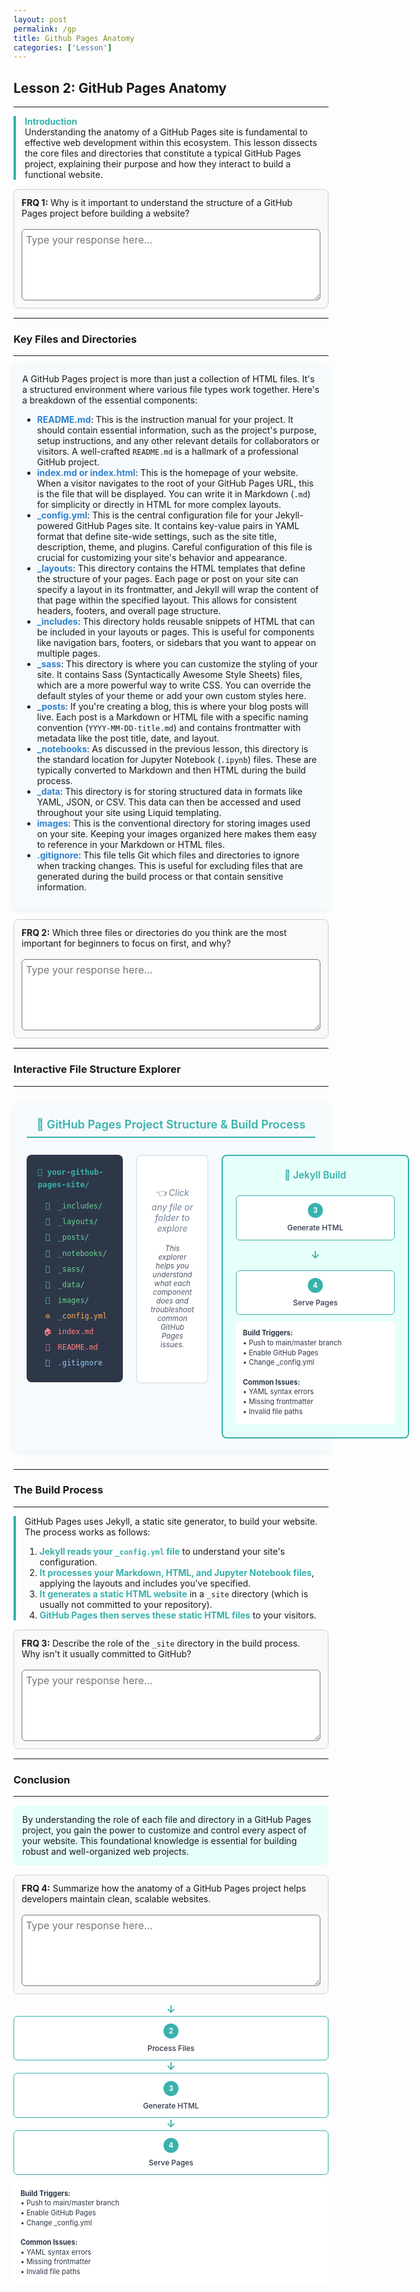 ```yaml
---
layout: post
permalink: /gp
title: Github Pages Anatomy
categories: ['Lesson']
---
```


## Lesson 2: GitHub Pages Anatomy

---

<div style="border-left: 4px solid #38b2ac; padding-left: 1em; margin-bottom: 1em;">
  <strong style="color:#38b2ac;">Introduction</strong>
  <br>
  Understanding the anatomy of a GitHub Pages site is fundamental to effective web development within this ecosystem. This lesson dissects the core files and directories that constitute a typical GitHub Pages project, explaining their purpose and how they interact to build a functional website.
</div>

<div class="frq-box">
  <b>FRQ 1:</b> Why is it important to understand the structure of a GitHub Pages project before building a website?<br><br>
  <textarea rows="5" style="width:100%;" placeholder="Type your response here..."></textarea>
</div>

---

### Key Files and Directories

---

<div style="background:#f7fafc; border-radius:8px; padding:1em; box-shadow:0 2px 8px #38b2ac22;">
A GitHub Pages project is more than just a collection of HTML files. It&#39;s a structured environment where various file types work together. Here's a breakdown of the essential components:
<ul>
<li><span style="color:#3182ce;"><strong>README.md</strong></span>: This is the instruction manual for your project. It should contain essential information, such as the project&#39;s purpose, setup instructions, and any other relevant details for collaborators or visitors. A well-crafted <code>README.md</code> is a hallmark of a professional GitHub project.</li>
<li><span style="color:#3182ce;"><strong>index.md or index.html</strong></span>: This is the homepage of your website. When a visitor navigates to the root of your GitHub Pages URL, this is the file that will be displayed. You can write it in Markdown (<code>.md</code>) for simplicity or directly in HTML for more complex layouts.</li>
<li><span style="color:#3182ce;"><strong>_config.yml</strong></span>: This is the central configuration file for your Jekyll-powered GitHub Pages site. It contains key-value pairs in YAML format that define site-wide settings, such as the site title, description, theme, and plugins. Careful configuration of this file is crucial for customizing your site&#39;s behavior and appearance.</li>
<li><span style="color:#3182ce;"><strong>_layouts</strong></span>: This directory contains the HTML templates that define the structure of your pages. Each page or post on your site can specify a layout in its frontmatter, and Jekyll will wrap the content of that page within the specified layout. This allows for consistent headers, footers, and overall page structure.</li>
<li><span style="color:#3182ce;"><strong>_includes</strong></span>: This directory holds reusable snippets of HTML that can be included in your layouts or pages. This is useful for components like navigation bars, footers, or sidebars that you want to appear on multiple pages.</li>
<li><span style="color:#3182ce;"><strong>_sass</strong></span>: This directory is where you can customize the styling of your site. It contains Sass (Syntactically Awesome Style Sheets) files, which are a more powerful way to write CSS. You can override the default styles of your theme or add your own custom styles here.</li>
<li><span style="color:#3182ce;"><strong>_posts</strong></span>: If you&#39;re creating a blog, this is where your blog posts will live. Each post is a Markdown or HTML file with a specific naming convention (<code>YYYY-MM-DD-title.md</code>) and contains frontmatter with metadata like the post title, date, and layout.</li>
<li><span style="color:#3182ce;"><strong>_notebooks</strong></span>: As discussed in the previous lesson, this directory is the standard location for Jupyter Notebook (<code>.ipynb</code>) files. These are typically converted to Markdown and then HTML during the build process.</li>
<li><span style="color:#3182ce;"><strong>_data</strong></span>: This directory is for storing structured data in formats like YAML, JSON, or CSV. This data can then be accessed and used throughout your site using Liquid templating.</li>
<li><span style="color:#3182ce;"><strong>images</strong></span>: This is the conventional directory for storing images used on your site. Keeping your images organized here makes them easy to reference in your Markdown or HTML files.</li>
<li><span style="color:#3182ce;"><strong>.gitignore</strong></span>: This file tells Git which files and directories to ignore when tracking changes. This is useful for excluding files that are generated during the build process or that contain sensitive information.</li>
</ul>
</div>

<div class="frq-box">
  <b>FRQ 2:</b> Which three files or directories do you think are the most important for beginners to focus on first, and why?<br><br>
  <textarea rows="5" style="width:100%;" placeholder="Type your response here..."></textarea>
</div>

---

### Interactive File Structure Explorer

---

<div style="background:#f7fafc; border-radius:8px; padding:1.5em; box-shadow:0 2px 8px #38b2ac22; margin:2em 0;">
    <div style="color:#38b2ac; font-size:1.3em; font-weight:600; text-align:center; margin-bottom:1.5em; border-bottom:2px solid #38b2ac; padding-bottom:0.5em; font-family: -apple-system, BlinkMacSystemFont, 'Segoe UI', 'Roboto', sans-serif;">
        📁 GitHub Pages Project Structure & Build Process
    </div>
    
  <div style="display:grid; grid-template-columns:1fr 1fr 300px; gap:1.5em; align-items:start; font-family: -apple-system, BlinkMacSystemFont, 'Segoe UI', 'Roboto', sans-serif;" id="main-grid">
      <!-- File Tree -->
      <div style="background:#2d3748; color:#e2e8f0; padding:1.5em; border-radius:8px; font-family:'Monaco','Menlo','Ubuntu Mono',monospace; font-size:0.85em; line-height:1.6;">
          <div style="color:#38b2ac; font-weight:bold; margin-bottom:1em; font-size:1.05em;">📂 your-github-pages-site/</div>
          <div class="tree-item directory" data-info="includes" style="display:flex; align-items:center; padding:3px 8px; cursor:pointer; transition:all 0.2s ease; border-radius:4px; color:#68d391;">
              <span style="margin-right:8px; width:16px; text-align:center;">📁</span>_includes/
          </div>
          <div class="tree-item directory" data-info="layouts" style="display:flex; align-items:center; padding:3px 8px; cursor:pointer; transition:all 0.2s ease; border-radius:4px; color:#68d391;">
              <span style="margin-right:8px; width:16px; text-align:center;">📁</span>_layouts/
          </div>
          <div class="tree-item directory" data-info="posts" style="display:flex; align-items:center; padding:3px 8px; cursor:pointer; transition:all 0.2s ease; border-radius:4px; color:#68d391;">
              <span style="margin-right:8px; width:16px; text-align:center;">📁</span>_posts/
          </div>
          <div class="tree-item directory" data-info="notebooks" style="display:flex; align-items:center; padding:3px 8px; cursor:pointer; transition:all 0.2s ease; border-radius:4px; color:#68d391;">
              <span style="margin-right:8px; width:16px; text-align:center;">📁</span>_notebooks/
          </div>
          <div class="tree-item directory" data-info="sass" style="display:flex; align-items:center; padding:3px 8px; cursor:pointer; transition:all 0.2s ease; border-radius:4px; color:#68d391;">
              <span style="margin-right:8px; width:16px; text-align:center;">📁</span>_sass/
          </div>
          <div class="tree-item directory" data-info="data" style="display:flex; align-items:center; padding:3px 8px; cursor:pointer; transition:all 0.2s ease; border-radius:4px; color:#68d391;">
              <span style="margin-right:8px; width:16px; text-align:center;">📁</span>_data/
          </div>
          <div class="tree-item directory" data-info="images" style="display:flex; align-items:center; padding:3px 8px; cursor:pointer; transition:all 0.2s ease; border-radius:4px; color:#68d391;">
              <span style="margin-right:8px; width:16px; text-align:center;">📁</span>images/
          </div>
          <div class="tree-item config-file" data-info="config" style="display:flex; align-items:center; padding:3px 8px; cursor:pointer; transition:all 0.2s ease; border-radius:4px; color:#f6ad55;">
              <span style="margin-right:8px; width:16px; text-align:center;">⚙️</span>_config.yml
          </div>
          <div class="tree-item markdown-file" data-info="index" style="display:flex; align-items:center; padding:3px 8px; cursor:pointer; transition:all 0.2s ease; border-radius:4px; color:#fc8181;">
              <span style="margin-right:8px; width:16px; text-align:center;">🏠</span>index.md
          </div>
          <div class="tree-item markdown-file" data-info="readme" style="display:flex; align-items:center; padding:3px 8px; cursor:pointer; transition:all 0.2s ease; border-radius:4px; color:#fc8181;">
              <span style="margin-right:8px; width:16px; text-align:center;">📖</span>README.md
          </div>
          <div class="tree-item regular-file" data-info="gitignore" style="display:flex; align-items:center; padding:3px 8px; cursor:pointer; transition:all 0.2s ease; border-radius:4px; color:#90cdf4;">
              <span style="margin-right:8px; width:16px; text-align:center;">🚫</span>.gitignore
          </div>
      </div>
      
<!-- Info Panel -->
<div style="background:white; border:2px solid #e2e8f0; border-radius:8px; padding:1.5em; min-height:320px; position:relative;">
  <div class="info-content active" id="default" style="opacity:1; transition:opacity 0.3s ease;">
      <div style="text-align:center; color:#718096; font-style:italic; margin-top:2em;">
          👈 Click any file or folder to explore
          <br><br>
          <small style="color:#4a5568;">This explorer helps you understand what each component does and troubleshoot common GitHub Pages issues.</small>
      </div>
  </div>
  
  <div class="info-content" id="includes" style="opacity:0; position:absolute; top:1.5em; left:1.5em; right:1.5em; transition:opacity 0.3s ease;">
      <div style="color:#3182ce; font-size:1.1em; font-weight:600; margin-bottom:0.8em; display:flex; align-items:center; gap:8px;">📄 _includes</div>
      <div style="color:#4a5568; line-height:1.5; font-size:0.95em; margin-bottom:1em;">Reusable HTML snippets like navigation bars, footers, and sidebars. Include them with <code>{% raw %}{% include filename.html %}{% endraw %}</code>.</div>
      <div style="background:#e6fffa; padding:0.8em; border-radius:6px; font-size:0.85em; color:#2d3748;">
          <strong>Troubleshooting:</strong> If includes aren't showing, check file names match exactly and use proper Liquid syntax.
      </div>
      <div style="margin-top:1em;">
          <span style="display:inline-block; background:#38b2ac; color:white; padding:3px 10px; border-radius:12px; font-size:0.75em; font-weight:500; margin-right:8px;">Reusable</span>
          <span style="display:inline-block; background:#38b2ac; color:white; padding:3px 10px; border-radius:12px; font-size:0.75em; font-weight:500; margin-right:8px;">Components</span>
      </div>
  </div>
  
  <div class="info-content" id="layouts" style="opacity:0; position:absolute; top:1.5em; left:1.5em; right:1.5em; transition:opacity 0.3s ease;">
      <div style="color:#3182ce; font-size:1.1em; font-weight:600; margin-bottom:0.8em; display:flex; align-items:center; gap:8px;">📄 _layouts</div>
      <div style="color:#4a5568; line-height:1.5; font-size:0.95em; margin-bottom:1em;">HTML templates that wrap your content. Specify with <code>layout: template-name</code> in frontmatter.</div>
      <div style="background:#e6fffa; padding:0.8em; border-radius:6px; font-size:0.85em; color:#2d3748;">
          <strong>Troubleshooting:</strong> Page not rendering? Check layout name spelling and ensure the layout file exists.
      </div>
      <div style="margin-top:1em;">
          <span style="display:inline-block; background:#38b2ac; color:white; padding:3px 10px; border-radius:12px; font-size:0.75em; font-weight:500; margin-right:8px;">Templates</span>
          <span style="display:inline-block; background:#38b2ac; color:white; padding:3px 10px; border-radius:12px; font-size:0.75em; font-weight:500; margin-right:8px;">Structure</span>
      </div>
  </div>
  
  <div class="info-content" id="posts" style="opacity:0; position:absolute; top:1.5em; left:1.5em; right:1.5em; transition:opacity 0.3s ease;">
      <div style="color:#3182ce; font-size:1.1em; font-weight:600; margin-bottom:0.8em; display:flex; align-items:center; gap:8px;">📝 _posts</div>
      <div style="color:#4a5568; line-height:1.5; font-size:0.95em; margin-bottom:1em;">Blog posts with <code>YYYY-MM-DD-title.md</code> naming. Must include frontmatter with title, date, and layout.</div>
      <div style="background:#e6fffa; padding:0.8em; border-radius:6px; font-size:0.85em; color:#2d3748;">
          <strong>Troubleshooting:</strong> Post not appearing? Check date format and ensure it's not in the future.
      </div>
      <div style="margin-top:1em;">
          <span style="display:inline-block; background:#38b2ac; color:white; padding:3px 10px; border-radius:12px; font-size:0.75em; font-weight:500; margin-right:8px;">Blog</span>
          <span style="display:inline-block; background:#38b2ac; color:white; padding:3px 10px; border-radius:12px; font-size:0.75em; font-weight:500; margin-right:8px;">Content</span>
      </div>
  </div>
  
  <div class="info-content" id="notebooks" style="opacity:0; position:absolute; top:1.5em; left:1.5em; right:1.5em; transition:opacity 0.3s ease;">
      <div style="color:#3182ce; font-size:1.1em; font-weight:600; margin-bottom:0.8em; display:flex; align-items:center; gap:8px;">🔬 _notebooks</div>
      <div style="color:#4a5568; line-height:1.5; font-size:0.95em; margin-bottom:1em;">Jupyter notebooks automatically converted to HTML. Include frontmatter at the top cell.</div>
      <div style="background:#e6fffa; padding:0.8em; border-radius:6px; font-size:0.85em; color:#2d3748;">
          <strong>Troubleshooting:</strong> Notebook not converting? Ensure frontmatter is in a markdown cell at the top.
      </div>
      <div style="margin-top:1em;">
          <span style="display:inline-block; background:#38b2ac; color:white; padding:3px 10px; border-radius:12px; font-size:0.75em; font-weight:500; margin-right:8px;">Jupyter</span>
          <span style="display:inline-block; background:#38b2ac; color:white; padding:3px 10px; border-radius:12px; font-size:0.75em; font-weight:500; margin-right:8px;">Data Science</span>
      </div>
  </div>
  
  <div class="info-content" id="sass" style="opacity:0; position:absolute; top:1.5em; left:1.5em; right:1.5em; transition:opacity 0.3s ease;">
      <div style="color:#3182ce; font-size:1.1em; font-weight:600; margin-bottom:0.8em; display:flex; align-items:center; gap:8px;">🎨 _sass</div>
      <div style="color:#4a5568; line-height:1.5; font-size:0.95em; margin-bottom:1em;">Sass stylesheets for custom styling. Import with <code>@import</code> in your main CSS file.</div>
      <div style="background:#e6fffa; padding:0.8em; border-radius:6px; font-size:0.85em; color:#2d3748;">
          <strong>Troubleshooting:</strong> Styles not applying? Check import paths and ensure main CSS includes the imports.
      </div>
      <div style="margin-top:1em;">
          <span style="display:inline-block; background:#38b2ac; color:white; padding:3px 10px; border-radius:12px; font-size:0.75em; font-weight:500; margin-right:8px;">Styling</span>
          <span style="display:inline-block; background:#38b2ac; color:white; padding:3px 10px; border-radius:12px; font-size:0.75em; font-weight:500; margin-right:8px;">CSS</span>
      </div>
  </div>
  
  <div class="info-content" id="data" style="opacity:0; position:absolute; top:1.5em; left:1.5em; right:1.5em; transition:opacity 0.3s ease;">
      <div style="color:#3182ce; font-size:1.1em; font-weight:600; margin-bottom:0.8em; display:flex; align-items:center; gap:8px;">📊 _data</div>
      <div style="color:#4a5568; line-height:1.5; font-size:0.95em; margin-bottom:1em;">YAML, JSON, or CSV files accessible via <code>site.data.filename</code> in Liquid templates.</div>
      <div style="background:#e6fffa; padding:0.8em; border-radius:6px; font-size:0.85em; color:#2d3748;">
          <strong>Troubleshooting:</strong> Data not loading? Check YAML syntax and use proper variable names.
      </div>
      <div style="margin-top:1em;">
          <span style="display:inline-block; background:#38b2ac; color:white; padding:3px 10px; border-radius:12px; font-size:0.75em; font-weight:500; margin-right:8px;">Data</span>
          <span style="display:inline-block; background:#38b2ac; color:white; padding:3px 10px; border-radius:12px; font-size:0.75em; font-weight:500; margin-right:8px;">Dynamic</span>
      </div>
  </div>
  
  <div class="info-content" id="images" style="opacity:0; position:absolute; top:1.5em; left:1.5em; right:1.5em; transition:opacity 0.3s ease;">
      <div style="color:#3182ce; font-size:1.1em; font-weight:600; margin-bottom:0.8em; display:flex; align-items:center; gap:8px;">🖼️ images</div>
      <div style="color:#4a5568; line-height:1.5; font-size:0.95em; margin-bottom:1em;">Standard directory for image assets. Reference with <code>![alt](images/filename.jpg)</code>.</div>
      <div style="background:#e6fffa; padding:0.8em; border-radius:6px; font-size:0.85em; color:#2d3748;">
          <strong>Troubleshooting:</strong> Images not displaying? Check file paths and ensure images are committed to repo.
      </div>
      <div style="margin-top:1em;">
          <span style="display:inline-block; background:#38b2ac; color:white; padding:3px 10px; border-radius:12px; font-size:0.75em; font-weight:500; margin-right:8px;">Assets</span>
          <span style="display:inline-block; background:#38b2ac; color:white; padding:3px 10px; border-radius:12px; font-size:0.75em; font-weight:500; margin-right:8px;">Media</span>
      </div>
  </div>
  
  <div class="info-content" id="config" style="opacity:0; position:absolute; top:1.5em; left:1.5em; right:1.5em; transition:opacity 0.3s ease;">
      <div style="color:#3182ce; font-size:1.1em; font-weight:600; margin-bottom:0.8em; display:flex; align-items:center; gap:8px;">⚙️ _config.yml</div>
      <div style="color:#4a5568; line-height:1.5; font-size:0.95em; margin-bottom:1em;">Central configuration defining site title, description, theme, plugins, and build settings.</div>
      <div style="background:#e6fffa; padding:0.8em; border-radius:6px; font-size:0.85em; color:#2d3748;">
          <strong>Troubleshooting:</strong> Site not building? Check YAML syntax - indentation and colons matter!
      </div>
      <div style="margin-top:1em;">
          <span style="display:inline-block; background:#38b2ac; color:white; padding:3px 10px; border-radius:12px; font-size:0.75em; font-weight:500; margin-right:8px;">Configuration</span>
          <span style="display:inline-block; background:#38b2ac; color:white; padding:3px 10px; border-radius:12px; font-size:0.75em; font-weight:500; margin-right:8px;">Settings</span>
      </div>
  </div>
  
  <div class="info-content" id="index" style="opacity:0; position:absolute; top:1.5em; left:1.5em; right:1.5em; transition:opacity 0.3s ease;">
      <div style="color:#3182ce; font-size:1.1em; font-weight:600; margin-bottom:0.8em; display:flex; align-items:center; gap:8px;">🏠 index.md</div>
      <div style="color:#4a5568; line-height:1.5; font-size:0.95em; margin-bottom:1em;">Your homepage - the first thing visitors see. Can be Markdown (.md) or HTML (.html).</div>
      <div style="background:#e6fffa; padding:0.8em; border-radius:6px; font-size:0.85em; color:#2d3748;">
          <strong>Troubleshooting:</strong> Homepage not loading? Ensure file is named exactly 'index' with proper extension.
      </div>
      <div style="margin-top:1em;">
          <span style="display:inline-block; background:#38b2ac; color:white; padding:3px 10px; border-radius:12px; font-size:0.75em; font-weight:500; margin-right:8px;">Homepage</span>
          <span style="display:inline-block; background:#38b2ac; color:white; padding:3px 10px; border-radius:12px; font-size:0.75em; font-weight:500; margin-right:8px;">Entry Point</span>
      </div>
  </div>
  
  <div class="info-content" id="readme" style="opacity:0; position:absolute; top:1.5em; left:1.5em; right:1.5em; transition:opacity 0.3s ease;">
      <div style="color:#3182ce; font-size:1.1em; font-weight:600; margin-bottom:0.8em; display:flex; align-items:center; gap:8px;">📖 README.md</div>
      <div style="color:#4a5568; line-height:1.5; font-size:0.95em; margin-bottom:1em;">Project documentation visible on your GitHub repo. Include setup instructions and project details.</div>
      <div style="background:#e6fffa; padding:0.8em; border-radius:6px; font-size:0.85em; color:#2d3748;">
          <strong>Troubleshooting:</strong> Not part of the website build - this is just for GitHub repository visitors.
      </div>
      <div style="margin-top:1em;">
          <span style="display:inline-block; background:#38b2ac; color:white; padding:3px 10px; border-radius:12px; font-size:0.75em; font-weight:500; margin-right:8px;">Documentation</span>
          <span style="display:inline-block; background:#38b2ac; color:white; padding:3px 10px; border-radius:12px; font-size:0.75em; font-weight:500; margin-right:8px;">Instructions</span>
      </div>
  </div>
  
  <div class="info-content" id="gitignore" style="opacity:0; position:absolute; top:1.5em; left:1.5em; right:1.5em; transition:opacity 0.3s ease;">
      <div style="color:#3182ce; font-size:1.1em; font-weight:600; margin-bottom:0.8em; display:flex; align-items:center; gap:8px;">🚫 .gitignore</div>
      <div style="color:#4a5568; line-height:1.5; font-size:0.95em; margin-bottom:1em;">Tells Git which files to ignore. Typically excludes <code>_site/</code>, <code>.sass-cache/</code>, and OS files.</div>
      <div style="background:#e6fffa; padding:0.8em; border-radius:6px; font-size:0.85em; color:#2d3748;">
          <strong>Troubleshooting:</strong> Unwanted files being tracked? Add their patterns to .gitignore and commit.
      </div>
      <div style="margin-top:1em;">
          <span style="display:inline-block; background:#38b2ac; color:white; padding:3px 10px; border-radius:12px; font-size:0.75em; font-weight:500; margin-right:8px;">Git</span>
          <span style="display:inline-block; background:#38b2ac; color:white; padding:3px 10px; border-radius:12px; font-size:0.75em; font-weight:500; margin-right:8px;">Exclusion</span>
      </div>
  </div>
</div>

<!-- Build Process -->
<div style="background:#e6fffa; padding:1.5em; border-radius:8px; border:2px solid #38b2ac;">
  <div style="color:#38b2ac; font-weight:600; margin-bottom:1.5em; text-align:center; font-size:1.1em;">🔄 Jekyll Build</div>
  
  <div style="display:flex; flex-direction:column; gap:1em;">
      <div style="background:white; border:1px solid #38b2ac; border-radius:6px; padding:0.8em; text-align:center;">
          <div style="background:#38b2ac; color:white; border-radius:50%; width:24px; height:24px; display:flex; align-items:center; justify-content:center; margin:0 auto 8px; font-size:0.8em; font-weight:bold;">3</div>
          <div style="color:#2d3748; font-size:0.85em; font-weight:500;">Generate HTML</div>
      </div>
      <div style="color:#38b2ac; text-align:center; font-size:1.2em; font-weight:bold;">↓</div>
      <div style="background:white; border:1px solid #38b2ac; border-radius:6px; padding:0.8em; text-align:center;">
          <div style="background:#38b2ac; color:white; border-radius:50%; width:24px; height:24px; display:flex; align-items:center; justify-content:center; margin:0 auto 8px; font-size:0.8em; font-weight:bold;">4</div>
          <div style="color:#2d3748; font-size:0.85em; font-weight:500;">Serve Pages</div>
      </div>
  </div>
  
  <div style="background:#fff; border-radius:6px; padding:1em; margin-top:1em; font-size:0.8em; color:#2d3748; line-height:1.4;">
      <strong>Build Triggers:</strong>
      <br>• Push to main/master branch
      <br>• Enable GitHub Pages
      <br>• Change _config.yml
      <br><br>
      <strong>Common Issues:</strong>
      <br>• YAML syntax errors
      <br>• Missing frontmatter
      <br>• Invalid file paths
  </div>
</div>
  </div>
</div>

<script>
document.addEventListener('DOMContentLoaded', function() {
    const treeItems = document.querySelectorAll('.tree-item');
    const infoContents = document.querySelectorAll('.info-content');
    
    // Add hover and click functionality
    treeItems.forEach(item => {
        item.addEventListener('click', function() {
            const infoId = this.getAttribute('data-info');
            
            // Remove active classes
            treeItems.forEach(ti => ti.classList.remove('active'));
            infoContents.forEach(ic => ic.classList.remove('active'));
            
            // Add active class to clicked item
            this.classList.add('active');
            this.style.background = 'rgba(56, 178, 172, 0.3)';
            this.style.borderLeft = '3px solid #38b2ac';
            this.style.transform = 'translateX(5px)';
            
            // Show corresponding info
            const targetInfo = document.getElementById(infoId);
            if (targetInfo) {
                targetInfo.classList.add('active');
                targetInfo.style.opacity = '1';
            } else {
                document.getElementById('default').classList.add('active');
                document.getElementById('default').style.opacity = '1';
            }
            
            // Hide other info contents
            infoContents.forEach(ic => {
                if (ic.id !== infoId && ic.id !== 'default') {
                    ic.style.opacity = '0';
                }
            });
            if (infoId !== 'default') {
                document.getElementById('default').style.opacity = '0';
            }
        });
        
        item.addEventListener('mouseenter', function() {
            if (!this.classList.contains('active')) {
                this.style.background = 'rgba(56, 178, 172, 0.2)';
                this.style.transform = 'translateX(3px)';
            }
        });
        
        item.addEventListener('mouseleave', function() {
            if (!this.classList.contains('active')) {
                this.style.background = '';
                this.style.transform = '';
                this.style.borderLeft = '';
            }
        });
    });
    
    // Responsive handling
    function handleResize() {
        const container = document.getElementById('main-grid');
        if (window.innerWidth <= 768) {
            container.style.gridTemplateColumns = '1fr';
            container.style.gap = '1em';
        } else {
            container.style.gridTemplateColumns = '1fr 1fr 300px';
            container.style.gap = '1.5em';
        }
    }
    
    window.addEventListener('resize', handleResize);
    handleResize(); // Initial check
});
</script>

---

### The Build Process

---

<div style="border-left: 4px solid #38b2ac; padding-left: 1em; margin-bottom: 1em;">
GitHub Pages uses Jekyll, a static site generator, to build your website. The process works as follows:
<ol>
<li><strong style="color:#38b2ac;">Jekyll reads your <code>_config.yml</code> file</strong> to understand your site&#39;s configuration.</li>
<li><strong style="color:#38b2ac;">It processes your Markdown, HTML, and Jupyter Notebook files</strong>, applying the layouts and includes you&#39;ve specified.</li>
<li><strong style="color:#38b2ac;">It generates a static HTML website</strong> in a <code>_site</code> directory (which is usually not committed to your repository).</li>
<li><strong style="color:#38b2ac;">GitHub Pages then serves these static HTML files</strong> to your visitors.</li>
</ol>
</div>

<div class="frq-box">
  <b>FRQ 3:</b> Describe the role of the <code>_site</code> directory in the build process. Why isn't it usually committed to GitHub?<br><br>
  <textarea rows="5" style="width:100%;" placeholder="Type your response here..."></textarea>
</div>

---

### Conclusion

---

<div style="background:#e6fffa; border-radius:8px; padding:1em;">
By understanding the role of each file and directory in a GitHub Pages project, you gain the power to customize and control every aspect of your website. This foundational knowledge is essential for building robust and well-organized web projects.
</div>

<div class="frq-box">
  <b>FRQ 4:</b> Summarize how the anatomy of a GitHub Pages project helps developers maintain clean, scalable websites.<br><br>
  <textarea rows="5" style="width:100%;" placeholder="Type your response here..."></textarea>
</div>

<style>
.frq-box {
  border: 1px solid #ccc;
  padding: 12px;
  border-radius: 8px;
  margin: 15px 0;
  background: #f9f9f9;
}
textarea {
  font-family: inherit;
  font-size: 1rem;
  padding: 6px;
  border-radius: 6px;
}
</style>

<div style="color:#38b2ac; text-align:center; font-size:1.2em; font-weight:bold;">↓</div>
<div style="background:white; border:1px solid #38b2ac; border-radius:6px; padding:0.8em; text-align:center;">
<div style="background:#38b2ac; color:white; border-radius:50%; width:24px; height:24px; display:flex; align-items:center; justify-content:center; margin:0 auto 8px; font-size:0.8em; font-weight:bold;">2</div>
<div style="color:#2d3748; font-size:0.85em; font-weight:500;">Process Files</div>
</div>
<div style="color:#38b2ac; text-align:center; font-size:1.2em; font-weight:bold;">↓</div>
<div style="background:white; border:1px solid #38b2ac; border-radius:6px; padding:0.8em; text-align:center;">
<div style="background:#38b2ac; color:white; border-radius:50%; width:24px; height:24px; display:flex; align-items:center; justify-content:center; margin:0 auto 8px; font-size:0.8em; font-weight:bold;">3</div>
<div style="color:#2d3748; font-size:0.85em; font-weight:500;">Generate HTML</div>
</div>
<div style="color:#38b2ac; text-align:center; font-size:1.2em; font-weight:bold;">↓</div>
<div style="background:white; border:1px solid #38b2ac; border-radius:6px; padding:0.8em; text-align:center;">
<div style="background:#38b2ac; color:white; border-radius:50%; width:24px; height:24px; display:flex; align-items:center; justify-content:center; margin:0 auto 8px; font-size:0.8em; font-weight:bold;">4</div>
<div style="color:#2d3748; font-size:0.85em; font-weight:500;">Serve Pages</div>
</div>


<div style="background:#fff; border-radius:6px; padding:1em; margin-top:1em; font-size:0.8em; color:#2d3748; line-height:1.4;">
    <strong>Build Triggers:</strong>
    <br>• Push to main/master branch
    <br>• Enable GitHub Pages
    <br>• Change _config.yml
    <br><br>
    <strong>Common Issues:</strong>
    <br>• YAML syntax errors
    <br>• Missing frontmatter
    <br>• Invalid file paths
</div>